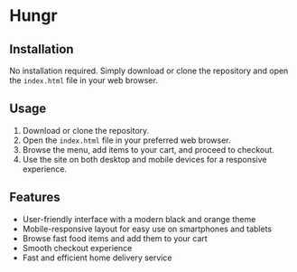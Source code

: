 # Hungr
## Installation

No installation required. Simply download or clone the repository and open the `index.html` file in your web browser.
## Usage

1. Download or clone the repository.
2. Open the `index.html` file in your preferred web browser.
3. Browse the menu, add items to your cart, and proceed to checkout.
4. Use the site on both desktop and mobile devices for a responsive experience.
## Features

- User-friendly interface with a modern black and orange theme
- Mobile-responsive layout for easy use on smartphones and tablets
- Browse fast food items and add them to your cart
- Smooth checkout experience
- Fast and efficient home delivery service
